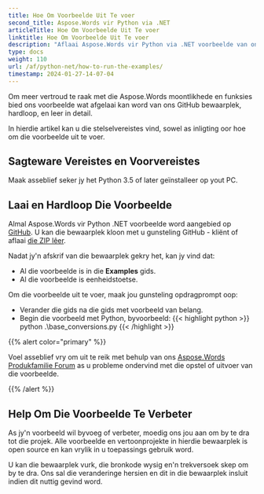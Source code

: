 ```yaml
---
title: Hoe Om Voorbeelde Uit Te voer
second_title: Aspose.Words vir Python via .NET
articleTitle: Hoe Om Voorbeelde Uit Te voer
linktitle: Hoe Om Voorbeelde Uit Te voer
description: "Aflaai Aspose.Words vir Python via .NET voorbeelde van ons GitHub bewaarplek en leer hoe om hulle uit te voer om meer vertroud te raak met die Aspose.Words moontlikhede en funksies."
type: docs
weight: 110
url: /af/python-net/how-to-run-the-examples/
timestamp: 2024-01-27-14-07-04
---
```


Om meer vertroud te raak met die Aspose.Words moontlikhede en funksies bied ons voorbeelde wat afgelaai kan word van ons GitHub bewaarplek, hardloop, en leer in detail.

In hierdie artikel kan u die stelselvereistes vind, sowel as inligting oor hoe om die voorbeelde uit te voer.

## Sagteware Vereistes en Voorvereistes

Maak asseblief seker jy het Python 3.5 of later geïnstalleer op yout PC.

## Laai en Hardloop Die Voorbeelde

Almal Aspose.Words vir Python .NET voorbeelde word aangebied op [GitHub](https://github.com/aspose-words/Aspose.Words-for-Python-via-.NET). U kan die bewaarplek kloon met u gunsteling GitHub - kliënt of aflaai [die ZIP lêer](https://github.com/aspose-words/Aspose.Words-for-Python-via-.NET/archive/master.zip).

Nadat jy'n afskrif van die bewaarplek gekry het, kan jy vind dat:

- Al die voorbeelde is in die **Examples** gids.
- Al die voorbeelde is eenheidstoetse.

Om die voorbeelde uit te voer, maak jou gunsteling opdragprompt oop:

- Verander die gids na die gids met voorbeeld van belang.
- Begin die voorbeeld met Python, byvoorbeeld:
{{< highlight python >}}
python .\base_conversions.py
{{< /highlight >}}

{{% alert color="primary" %}}

Voel asseblief vry om uit te reik met behulp van ons [Aspose.Words Produkfamilie Forum](https://forum.aspose.com/c/words/8) as u probleme ondervind met die opstel of uitvoer van die voorbeelde.

{{% /alert %}}

## Help Om Die Voorbeelde Te Verbeter

As jy'n voorbeeld wil byvoeg of verbeter, moedig ons jou aan om by te dra tot die projek. Alle voorbeelde en vertoonprojekte in hierdie bewaarplek is open source en kan vrylik in u toepassings gebruik word.

U kan die bewaarplek vurk, die bronkode wysig en'n trekversoek skep om by te dra. Ons sal die veranderinge hersien en dit in die bewaarplek insluit indien dit nuttig gevind word.
